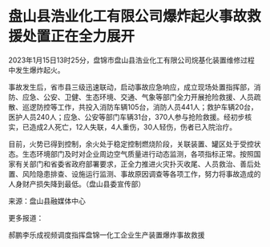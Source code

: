 # 盘山县浩业化工有限公司爆炸起火事故救援处置正在全力展开

2023年1月15日13时25分，盘锦市盘山县浩业化工有限公司烷基化装置维修过程中发生爆炸起火。

事故发生后，省市县三级迅速联动，启动事故应急响应，成立现场处置指挥部，消防、应急、公安、卫健、生态环境、交通、气象等部门全力开展抢险救援、人员疏散、巡逻防控等工作，共投入消防车辆105台，消防人员441人；救护车辆20台，医护人员240人；应急、公安等部门车辆31台，370人参与抢险救援。经初步核实，已造成2人死亡，12人失联，4人重伤，30人轻伤，伤者已入院治疗。

目前，火势已得到控制，余火处于稳定控制燃烧阶段，关联装置、罐区处于受控状态。生态环境部门及时对企业周边空气质量进行动态监测，各项指标正常。按照国家有关部门和省委省政府部署要求，正全力推进火灾扑灭收尾、人员救治、善后处置、风险隐患排查、设施运行监测、事故原因调查等各项工作，努力将事故造成的人身财产损失降到最低。（盘山县委宣传部）

来源：盘山县融媒体中心

更多报道：

郝鹏李乐成视频调度指挥盘锦一化工企业生产装置爆炸事故救援

